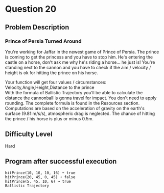 # Question 20

## Problem Description

### Prince of Persia Turned Around

You're working for Jaffar in the newest game of Prince of Persia. The prince is coming to get the princess and you have to stop him. He's entering the castle on a horse, don't ask me why he's riding a horse... he just is!
You're standing next to the cannon and you have to check if the aim / velocity / height is ok for hitting the prince on his horse.

Your function will get four values / circumstances:
Velocity,Angle,Height,Distance to the prince<br>
With the formula of Ballistic Trajectory you'll be able to calculate the distance the cannonball is gonna travel for impact. You don't need to apply rounding.
The complete formula is found in the Resources section. Computations are based on the acceleration of gravity on the earth's surface (9.81 m/s/s), atmospheric drag is neglected. The chance of hitting the prince / his horse is plus or minus 0.5m.

## Difficulty Level

Hard

## Program after successful execution

```
hitPrince(10, 10, 10, 16) ➞ true
hitPrince(20, 45, 0, 45) ➞ false
hitPrince(5, 45, 10, 6) ➞ true
Ballistic Trajectory
```
